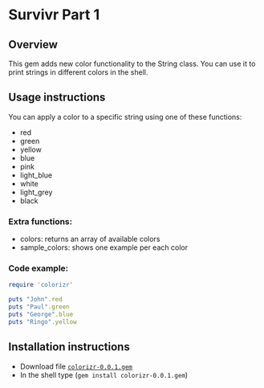 # Survivr Part 1

## Overview
This gem adds new color functionality to the String class. You can use it to print strings in different colors in the shell.

## Usage instructions

You can apply a color to a specific string using one of these functions:

* red
* green
* yellow
* blue
* pink
* light_blue
* white
* light_grey
* black

### Extra functions:

* colors: returns an array of available colors
* sample_colors: shows one example per each color

### Code example:

```ruby
require 'colorizr'

puts "John".red
puts "Paul".green
puts "George".blue
puts "Ringo".yellow
```

## Installation instructions

* Download file [`colorizr-0.0.1.gem`](https://github.com/TenteMarrero/rbnd-survivr-part1/blob/master/colorizr-0.0.1.gem)
* In the shell type (`gem install colorizr-0.0.1.gem`)
